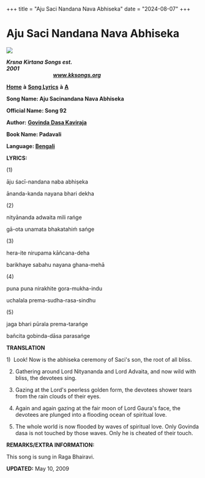 +++
title = "Aju Saci Nandana Nava Abhiseka"
date = "2024-08-07"
+++

# Aju Saci Nandana Nava Abhiseka
**[![](http://kksongs.org/image_files/image002.jpg)](http://kksongs.org/)**

**_Krsna_** **_Kirtana Songs est. 2001_**                                                                                                                                                      **_www.kksongs.org_**

**[Home](http://kksongs.org/)** **à** **[Song Lyrics](http://kksongs.org/lyrics.html)** **à** **[A](http://kksongs.org/songs/song_a.html)**

**Song Name: Aju Sacinandana Nava Abhiseka**

**Official Name: Song 92**

**Author:** [**Govinda** **Dasa Kaviraja**](http://kksongs.org/authors/list/govindadasa.html)

**Book Name: Padavali**

**Language: [Bengali](http://kksongs.org/language/list/bengali.html)**

**LYRICS:**

(1)

āju śacī-nandana naba abhiṣeka

ānanda-kanda nayana bhari dekha

(2)

nityānanda adwaita mili rańge

gā-ota unamata bhakatahiḿ sańge

(3)

hera-ite nirupama kāñcana-deha

barikhaye sabahu nayana ghana-mehā

(4)

puna puna nirakhite gora-mukha-indu

uchalala prema-sudha-rasa-sindhu

(5)

jaga bhari pūrala prema-tarańge

bañcita gobinda-dāsa parasańge

**TRANSLATION**

1)  Look! Now is the abhiseka ceremony of Saci's son, the root of all bliss.

2) Gathering around Lord Nityananda and Lord Advaita, and now wild with bliss, the devotees sing.

3) Gazing at the Lord's peerless golden form, the devotees shower tears from the rain clouds of their eyes.

4) Again and again gazing at the fair moon of Lord Gaura's face, the devotees are plunged into a flooding ocean of spiritual love.

5) The whole world is now flooded by waves of spiritual love. Only Govinda dasa is not touched by those waves. Only he is cheated of their touch.

**REMARKS/EXTRA INFORMATION:**

This song is sung in Raga Bhairavi.

**UPDATED:** May 10, 2009